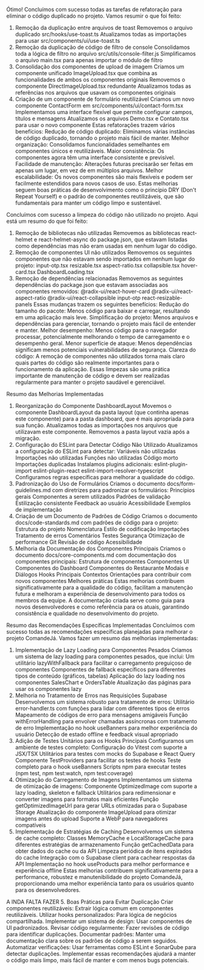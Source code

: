Ótimo! Concluímos com sucesso todas as tarefas de refatoração para eliminar o código duplicado no projeto. Vamos resumir o que foi feito:
1. Remoção da duplicação entre arquivos de toast
Removemos o arquivo duplicado src/hooks/use-toast.ts
Atualizamos todas as importações para usar src/components/ui/use-toast.ts
2. Remoção da duplicação de código de filtro de console
Consolidamos toda a lógica de filtro no arquivo src/utils/console-filter.js
Simplificamos o arquivo main.tsx para apenas importar o módulo de filtro
3. Consolidação dos componentes de upload de imagem
Criamos um componente unificado ImageUpload.tsx que combina as funcionalidades de ambos os componentes originais
Removemos o componente DirectImageUpload.tsx redundante
Atualizamos todas as referências nos arquivos que usavam os componentes originais
4. Criação de um componente de formulário reutilizável
Criamos um novo componente ContactForm em src/components/ui/contact-form.tsx
Implementamos uma interface flexível que permite configurar campos, títulos e mensagens
Atualizamos os arquivos Demo.tsx e Contato.tsx para usar o novo componente
Estas refatorações trazem vários benefícios:
Redução de código duplicado: Eliminamos várias instâncias de código duplicado, tornando o projeto mais fácil de manter.
Melhor organização: Consolidamos funcionalidades semelhantes em componentes únicos e reutilizáveis.
Maior consistência: Os componentes agora têm uma interface consistente e previsível.
Facilidade de manutenção: Alterações futuras precisarão ser feitas em apenas um lugar, em vez de em múltiplos arquivos.
Melhor escalabilidade: Os novos componentes são mais flexíveis e podem ser facilmente estendidos para novos casos de uso.
Estas melhorias seguem boas práticas de desenvolvimento como o princípio DRY (Don't Repeat Yourself) e o padrão de componentes reutilizáveis, que são fundamentais para manter um código limpo e sustentável.


Concluímos com sucesso a limpeza do código não utilizado no projeto. Aqui está um resumo do que foi feito:
1. Remoção de bibliotecas não utilizadas
Removemos as bibliotecas react-helmet e react-helmet-async do package.json, que estavam listadas como dependências mas não eram usadas em nenhum lugar do código.
2. Remoção de componentes UI não utilizados
Removemos os seguintes componentes que não estavam sendo importados em nenhum lugar do projeto:
input-otp.tsx
resizable.tsx
aspect-ratio.tsx
collapsible.tsx
hover-card.tsx
DashboardLoading.tsx
3. Remoção de dependências relacionadas
Removemos as seguintes dependências do package.json que estavam associadas aos componentes removidos:
@radix-ui/react-hover-card
@radix-ui/react-aspect-ratio
@radix-ui/react-collapsible
input-otp
react-resizable-panels
Essas mudanças trazem os seguintes benefícios:
Redução do tamanho do pacote: Menos código para baixar e carregar, resultando em uma aplicação mais leve.
Simplificação do projeto: Menos arquivos e dependências para gerenciar, tornando o projeto mais fácil de entender e manter.
Melhor desempenho: Menos código para o navegador processar, potencialmente melhorando o tempo de carregamento e o desempenho geral.
Menor superfície de ataque: Menos dependências significam menos potenciais vulnerabilidades de segurança.
Clareza do código: A remoção de componentes não utilizados torna mais claro quais partes do código são realmente importantes para o funcionamento da aplicação.
Essas limpezas são uma prática importante de manutenção de código e devem ser realizadas regularmente para manter o projeto saudável e gerenciável.


Resumo das Melhorias Implementadas
1. Reorganização do Componente DashboardLayout
Movemos o componente DashboardLayout da pasta layout (que continha apenas este componente) para a pasta dashboard, que é mais apropriada para sua função.
Atualizamos todas as importações nos arquivos que utilizavam este componente.
Removemos a pasta layout vazia após a migração.
2. Configuração do ESLint para Detectar Código Não Utilizado
Atualizamos a configuração do ESLint para detectar:
Variáveis não utilizadas
Importações não utilizadas
Funções não utilizadas
Código morto
Importações duplicadas
Instalamos plugins adicionais:
eslint-plugin-import
eslint-plugin-react
eslint-import-resolver-typescript
Configuramos regras específicas para melhorar a qualidade do código.
3. Padronização do Uso de Formulários
Criamos o documento docs/form-guidelines.md com diretrizes para padronizar os formulários:
Princípios gerais
Componentes a serem utilizados
Padrões de validação
Estilização consistente
Feedback ao usuário
Acessibilidade
Exemplos de implementação
4. Criação de um Documento de Padrões de Código
Criamos o documento docs/code-standards.md com padrões de código para o projeto:
Estrutura do projeto
Nomenclatura
Estilo de codificação
Importações
Tratamento de erros
Comentários
Testes
Segurança
Otimização de performance
Git
Revisão de código
Acessibilidade
5. Melhoria da Documentação dos Componentes Principais
Criamos o documento docs/core-components.md com documentação dos componentes principais:
Estrutura de componentes
Componentes UI
Componentes do Dashboard
Componentes do Restaurante
Modais e Diálogos
Hooks Principais
Contextos
Orientações para contribuir com novos componentes
Melhores práticas
Estas melhorias contribuem significativamente para a qualidade do código, facilitam a manutenção futura e melhoram a experiência de desenvolvimento para todos os membros da equipe. A documentação criada serve como guia para novos desenvolvedores e como referência para os atuais, garantindo consistência e qualidade no desenvolvimento do projeto.

Resumo das Recomendações Específicas Implementadas
Concluímos com sucesso todas as recomendações específicas planejadas para melhorar o projeto ComandeJá. Vamos fazer um resumo das melhorias implementadas:
1. Implementação de Lazy Loading para Componentes Pesados
Criamos um sistema de lazy loading para componentes pesados, que inclui:
Um utilitário lazyWithFallback para facilitar o carregamento preguiçoso de componentes
Componentes de fallback específicos para diferentes tipos de conteúdo (gráficos, tabelas)
Aplicação do lazy loading nos componentes SalesChart e OrdersTable
Atualização das páginas para usar os componentes lazy
2. Melhoria no Tratamento de Erros nas Requisições Supabase
Desenvolvemos um sistema robusto para tratamento de erros:
Utilitário error-handler.ts com funções para lidar com diferentes tipos de erros
Mapeamento de códigos de erro para mensagens amigáveis
Função withErrorHandling para envolver chamadas assíncronas com tratamento de erro
Implementação no hook useBanners para melhor experiência do usuário
Detecção de estado offline e feedback visual apropriado
3. Adição de Testes Unitários para os Hooks Principais
Configuramos um ambiente de testes completo:
Configuração do Vitest com suporte a JSX/TSX
Utilitários para testes com mocks do Supabase e React Query
Componente TestProviders para facilitar os testes de hooks
Teste completo para o hook useBanners
Scripts npm para executar testes (npm test, npm test:watch, npm test:coverage)
4. Otimização do Carregamento de Imagens
Implementamos um sistema de otimização de imagens:
Componente OptimizedImage com suporte a lazy loading, skeleton e fallback
Utilitários para redimensionar e converter imagens para formatos mais eficientes
Função getOptimizedImageUrl para gerar URLs otimizadas para o Supabase Storage
Atualização do componente ImageUpload para otimizar imagens antes do upload
Suporte a WebP para navegadores compatíveis
5. Implementação de Estratégias de Caching
Desenvolvemos um sistema de cache completo:
Classes MemoryCache e LocalStorageCache para diferentes estratégias de armazenamento
Função getCachedData para obter dados do cache ou da API
Limpeza periódica de itens expirados do cache
Integração com o Supabase client para cachear respostas da API
Implementação no hook useProducts para melhor performance e experiência offline
Estas melhorias contribuem significativamente para a performance, robustez e manutenibilidade do projeto ComandeJá, proporcionando uma melhor experiência tanto para os usuários quanto para os desenvolvedores.



A INDA FALTA FAZER
5. Boas Práticas para Evitar Duplicação
Criar componentes reutilizáveis: Extrair lógica comum em componentes reutilizáveis.
Utilizar hooks personalizados: Para lógica de negócios compartilhada.
Implementar um sistema de design: Usar componentes de UI padronizados.
Revisar código regularmente: Fazer revisões de código para identificar duplicações.
Documentar padrões: Manter uma documentação clara sobre os padrões de código a serem seguidos.
Automatizar verificações: Usar ferramentas como ESLint e SonarQube para detectar duplicações.
Implementar essas recomendações ajudará a manter o código mais limpo, mais fácil de manter e com menos bugs potenciais.